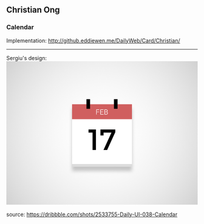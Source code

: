 ## Christian Ong
### Calendar

Implementation:
<http://github.eddiewen.me/DailyWeb/Card/Christian/>

----

Sergiu's design:
![profile](calendar.png)

source: <https://dribbble.com/shots/2533755-Daily-UI-038-Calendar>